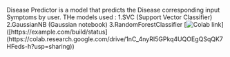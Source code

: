 Disease Predictor is a model that predicts the Disease corresponding input Symptoms by user.
THe models used :
1.SVC (Support Vector Classifier)
2.GaussianNB (Gaussian notebook)
3.RandomForestClassifier 
[![Colab link]([https://example.com/build/status](https://colab.research.google.com/drive/1nC_4nyRI5GPkq4UQOEgQSqQK7HFeds-h?usp=sharing))]([https://example.com/build/status](https://colab.research.google.com/drive/1nC_4nyRI5GPkq4UQOEgQSqQK7HFeds-h?usp=sharing))
